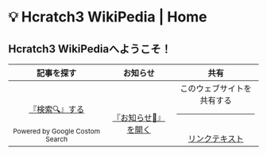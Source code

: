 # 💡 Hcratch3 WikiPedia | Home

## Hcratch3 WikiPediaへようこそ！

| 記事を探す | お知らせ　| 共有 |
| :-: | :-: | :-: |
| <br><br> [『検索🔍️』する](search.md) <br><br> <sub>Powered by Google Costom Search</sub> | <br><br> [『お知らせ📢』を開く](announce.md) | このウェブサイトを共有する <br> <hr> <br> <a href="http://www.facebook.com/share.php?u={URL}" rel="nofollow noopener" target="_blank">リンクテキスト</a>
